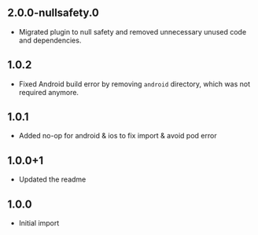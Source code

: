 ## 2.0.0-nullsafety.0

* Migrated plugin to null safety and removed unnecessary unused code and dependencies.

## 1.0.2

* Fixed Android build error by removing `android` directory, which was not required anymore.

## 1.0.1

* Added no-op for android & ios to fix import & avoid pod error

## 1.0.0+1

* Updated the readme

## 1.0.0

* Initial import
